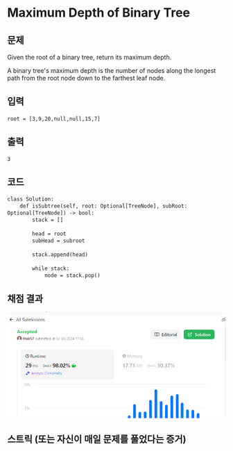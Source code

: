 # Maximum Depth of Binary Tree

## 문제
Given the root of a binary tree, return its maximum depth.

A binary tree's maximum depth is the number of nodes along the longest path from the root node down to the farthest leaf node.

## 입력
```
root = [3,9,20,null,null,15,7]
```

## 출력
```
3
```
## 코드
```
class Solution:
    def isSubtree(self, root: Optional[TreeNode], subRoot: Optional[TreeNode]) -> bool:
        stack = []

        head = root
        subHead = subroot

        stack.append(head)

        while stack:
            node = stack.pop()
```

## 채점 결과
![alt text](image.png)

## 스트릭 (또는 자신이 매일 문제를 풀었다는 증거)